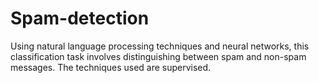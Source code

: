 # Spam-detection
Using natural language processing techniques and neural networks, this classification task involves distinguishing between spam and non-spam messages. The techniques used are supervised.
